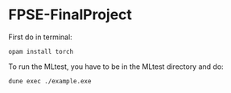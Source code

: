 # FPSE-FinalProject



First do in terminal:
```
opam install torch
```

To run the MLtest, you have to be in the MLtest directory and do:

```
dune exec ./example.exe
```
